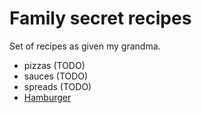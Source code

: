 # Family secret recipes

Set of recipes as given my grandma.

* pizzas (TODO)
* sauces (TODO)
* spreads (TODO)
* [Hamburger](/.Hamburger.md)